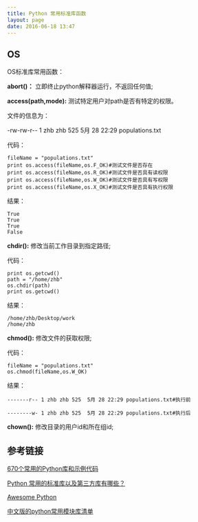 ```yaml
---
title: Python 常用标准库函数
layout: page
date: 2016-06-18 13:47
---
```


## OS ##

OS标准库常用函数：

**abort()：** 立即终止python解释器运行，不返回任何值;

**access(path,mode):** 测试特定用户对path是否有特定的权限。

文件的信息为：

-rw-rw-r--  1 zhb zhb      525  5月 28 22:29 populations.txt

代码：

    fileName = "populations.txt"
    print os.access(fileName,os.F_OK)#测试文件是否存在
    print os.access(fileName,os.R_OK)#测试文件是否具有读权限
    print os.access(fileName,os.W_OK)#测试文件是否具有写权限
    print os.access(fileName,os.X_OK)#测试文件是否具有执行权限

结果：

    True
    True
    True
    False

**chdir():** 修改当前工作目录到指定路径;

代码：

    print os.getcwd()
    path = "/home/zhb"
    os.chdir(path)
    print os.getcwd()

结果：

    /home/zhb/Desktop/work
    /home/zhb


**chmod():** 修改文件的获取权限;

代码：

    fileName = "populations.txt"
    os.chmod(fileName,os.W_OK)

结果：

    -------r-- 1 zhb zhb 525  5月 28 22:29 populations.txt#执行前

    --------w- 1 zhb zhb 525  5月 28 22:29 populations.txt#执行后

**chown():** 修改目录的用户id和所在组id;



## 参考链接 ##

[670个常用的Python库和示例代码](http://www.bkjia.com/ASPjc/1039843.html)

[Python 常用的标准库以及第三方库有哪些？](http://www.zhihu.com/question/20501628)

[Awesome Python](https://github.com/vinta/awesome-python)

[中文版的python常用模块库清单](https://github.com/ziwang-com/zwpy_lst)
